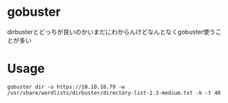 # gobuster
dirbusterとどっちが良いのかいまだにわからんけどなんとなくgobuster使うことが多い

# Usage
`gobuster dir -u https://10.10.10.79 -w /usr/share/wordlists/dirbuster/directory-list-2.3-medium.txt -k -t 40`
